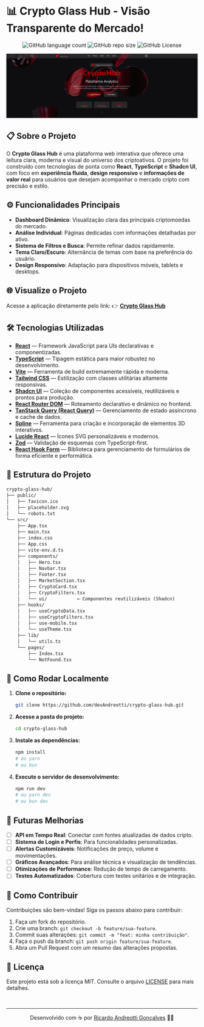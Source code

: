 # 📊 Crypto Glass Hub - Visão Transparente do Mercado!
<p align="center">
  <img alt="GitHub language count" src="https://img.shields.io/github/languages/count/devAndreotti/crypto-glass-hub?color=FFF&labelColor=802932&style=flat-square">
  <img alt="GitHub repo size" src="https://img.shields.io/github/repo-size/devAndreotti/crypto-glass-hub?color=FFF&labelColor=802932&style=flat-square">
  <img alt="GitHub License" src="https://img.shields.io/github/license/devAndreotti/crypto-glass-hub?color=FFF&labelColor=802932&style=flat-square">
</p>

<div align="center">
  <img src="./public/img/project.png" alt="Captura de tela do Crypto Glass Hub">
</div>

## 📋 Sobre o Projeto
O **Crypto Glass Hub** é uma plataforma web interativa que oferece uma leitura clara, moderna e visual do universo dos criptoativos. O projeto foi construído com tecnologias de ponta como **React**, **TypeScript** e **Shadcn UI**, com foco em **experiência fluida**, **design responsivo** e **informações de valor real** para usuários que desejam acompanhar o mercado cripto com precisão e estilo.

## ⚙️ Funcionalidades Principais
* **Dashboard Dinâmico**: Visualização clara das principais criptomoedas do mercado.
* **Análise Individual**: Páginas dedicadas com informações detalhadas por ativo.
* **Sistema de Filtros e Busca**: Permite refinar dados rapidamente.
* **Tema Claro/Escuro**: Alternância de temas com base na preferência do usuário.
* **Design Responsivo**: Adaptação para dispositivos móveis, tablets e desktops.

## 🌐 Visualize o Projeto
Acesse a aplicação diretamente pelo link:
👉 [**Crypto Glass Hub**](https://devandreotti.github.io/crypto-glass-hub/)

## 🛠 Tecnologias Utilizadas
* **[React](https://react.dev/)** — Framework JavaScript para UIs declarativas e componentizadas.
* **[TypeScript](https://www.typescriptlang.org/)** — Tipagem estática para maior robustez no desenvolvimento.
* **[Vite](https://vitejs.dev/)** — Ferramenta de build extremamente rápida e moderna.
* **[Tailwind CSS](https://tailwindcss.com/)** — Estilização com classes utilitárias altamente responsivas.
* **[Shadcn UI](https://ui.shadcn.com/)** — Coleção de componentes acessíveis, reutilizáveis e prontos para produção.
* **[React Router DOM](https://reactrouter.com/en/main/start/tutorial)** — Roteamento declarativo e dinâmico no frontend.
* **[TanStack Query (React Query)](https://tanstack.com/query/latest)** — Gerenciamento de estado assíncrono e cache de dados.
* **[Spline](https://spline.design/)** — Ferramenta para criação e incorporação de elementos 3D interativos.
* **[Lucide React](https://lucide.dev/guide/packages/lucide-react)** — Ícones SVG personalizáveis e modernos.
* **[Zod](https://zod.dev/)** — Validação de esquemas com TypeScript-first.
* **[React Hook Form](https://react-hook-form.com/)** — Biblioteca para gerenciamento de formulários de forma eficiente e performática.

## 📂 Estrutura do Projeto
```
crypto-glass-hub/
├── public/
│   ├── favicon.ico
│   ├── placeholder.svg
│   └── robots.txt
└── src/
    ├── App.tsx
    ├── main.tsx
    ├── index.css
    ├── App.css
    ├── vite-env.d.ts
    ├── components/
    │   ├── Hero.tsx
    │   ├── Navbar.tsx
    │   ├── Footer.tsx
    │   ├── MarketSection.tsx
    │   ├── CryptoCard.tsx
    │   ├── CryptoFilters.tsx
    │   └── ui/           ← Componentes reutilizáveis (Shadcn)
    ├── hooks/
    │   ├── useCryptoData.tsx
    │   ├── useCryptoFilters.tsx
    │   ├── use-mobile.tsx
    │   └── useTheme.tsx
    ├── lib/
    │   └── utils.ts
    └── pages/
        ├── Index.tsx
        └── NotFound.tsx
```

## 🚀 Como Rodar Localmente
1. **Clone o repositório:**

   ```bash
   git clone https://github.com/devAndreotti/crypto-glass-hub.git
   ```
2. **Acesse a pasta do projeto:**

   ```bash
   cd crypto-glass-hub
   ```
3. **Instale as dependências:**

   ```bash
   npm install
   # ou yarn
   # ou bun
   ```
4. **Execute o servidor de desenvolvimento:**

   ```bash
   npm run dev
   # ou yarn dev
   # ou bun dev
   ```

## 🔮 Futuras Melhorias
* [ ] **API em Tempo Real**: Conectar com fontes atualizadas de dados cripto.
* [ ] **Sistema de Login e Perfis**: Para funcionalidades personalizadas.
* [ ] **Alertas Customizáveis**: Notificações de preço, volume e movimentações.
* [ ] **Gráficos Avançados**: Para análise técnica e visualização de tendências.
* [ ] **Otimizações de Performance**: Redução de tempo de carregamento.
* [ ] **Testes Automatizados**: Cobertura com testes unitários e de integração.

## 💪 Como Contribuir
Contribuições são bem-vindas!
Siga os passos abaixo para contribuir:

1. Faça um fork do repositório.
2. Crie uma branch: `git checkout -b feature/sua-feature`.
3. Commit suas alterações: `git commit -m "feat: minha contribuição"`.
4. Faça o push da branch: `git push origin feature/sua-feature`.
5. Abra um Pull Request com um resumo das alterações propostas.

## 📝 Licença
Este projeto está sob a licença MIT.
Consulte o arquivo [LICENSE](https://github.com/devAndreotti/devAndreotti/blob/main/LICENSE) para mais detalhes.

<br>

---

<p align="center">
  Desenvolvido com ☕ por <a href="https://github.com/devAndreotti">Ricardo Andreotti Gonçalves</a> 🧑‍💻